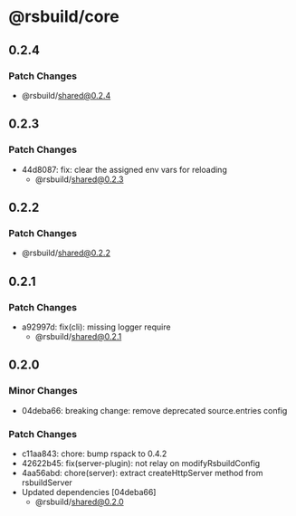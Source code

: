 # @rsbuild/core

## 0.2.4

### Patch Changes

- @rsbuild/shared@0.2.4

## 0.2.3

### Patch Changes

- 44d8087: fix: clear the assigned env vars for reloading
  - @rsbuild/shared@0.2.3

## 0.2.2

### Patch Changes

- @rsbuild/shared@0.2.2

## 0.2.1

### Patch Changes

- a92997d: fix(cli): missing logger require
  - @rsbuild/shared@0.2.1

## 0.2.0

### Minor Changes

- 04deba66: breaking change: remove deprecated source.entries config

### Patch Changes

- c11aa843: chore: bump rspack to 0.4.2
- 42622b45: fix(server-plugin): not relay on modifyRsbuildConfig
- 4aa56abd: chore(server): extract createHttpServer method from rsbuildServer
- Updated dependencies [04deba66]
  - @rsbuild/shared@0.2.0
